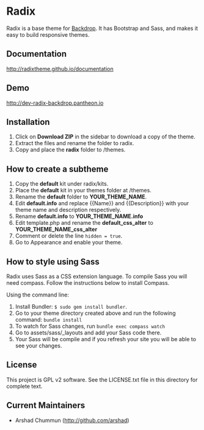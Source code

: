 # Radix

Radix is a base theme for [Backdrop](http://backdropcms.org). It has Bootstrap and Sass, and makes it easy to build responsive themes.

## Documentation

http://radixtheme.github.io/documentation

## Demo

http://dev-radix-backdrop.pantheon.io

## Installation

1. Click on **Download ZIP** in the sidebar to download a copy of the theme.
2. Extract the files and rename the folder to radix.
3. Copy and place the **radix** folder to /themes.

## How to create a subtheme

1. Copy the **default** kit under radix/kits.
2. Place the **default** kit in your themes folder at /themes.
3. Rename the **default** folder to **YOUR_THEME_NAME**.
4. Edit **default.info** and replace {{Name}} and {{Description}} with your theme name and description respectively.
5. Rename **default.info** to **YOUR_THEME_NAME.info**
6. Edit template.php and rename the **default_css_alter** to **YOUR_THEME_NAME_css_alter**
7. Comment or delete the line ```hidden = true```.
8. Go to Appearance and enable your theme.

## How to style using Sass

Radix uses Sass as a CSS extension language. To compile Sass you will need compass. Follow the instructions below to install Compass.

Using the command line:

1. Install Bundler: ```$ sudo gem install bundler```.
2. Go to your theme directory created above and run the following command: ```bundle install```
3. To watch for Sass changes, run ```bundle exec compass watch```
4. Go to assets/sass/_layouts and add your Sass code there.
5. Your Sass will be compile and if you refresh your site you will be able to see your changes.

## License

This project is GPL v2 software. See the LICENSE.txt file in this directory for complete text.

## Current Maintainers

* Arshad Chummun (http://github.com/arshad)


